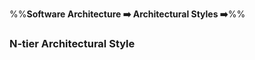<link rel="stylesheet" href="{{baseUrl}}/css/textbook.css">

<div class="website-content">

%%**Software Architecture :arrow_right: Architectural Styles :arrow_right:**%%

### N-tier Architectural Style

<div id="main">

<include src="./what/topicPanel.md" />

</div>
</div>
